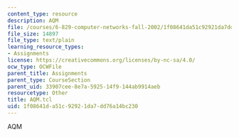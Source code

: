 ```yaml
---
content_type: resource
description: AQM
file: /courses/6-829-computer-networks-fall-2002/1f08641da51c92921da7dd76a14bc230_AQM.tcl
file_size: 14897
file_type: text/plain
learning_resource_types:
- Assignments
license: https://creativecommons.org/licenses/by-nc-sa/4.0/
ocw_type: OCWFile
parent_title: Assignments
parent_type: CourseSection
parent_uid: 33907cee-8e7a-5925-14f9-144ab9914aeb
resourcetype: Other
title: AQM.tcl
uid: 1f08641d-a51c-9292-1da7-dd76a14bc230
---
```

AQM